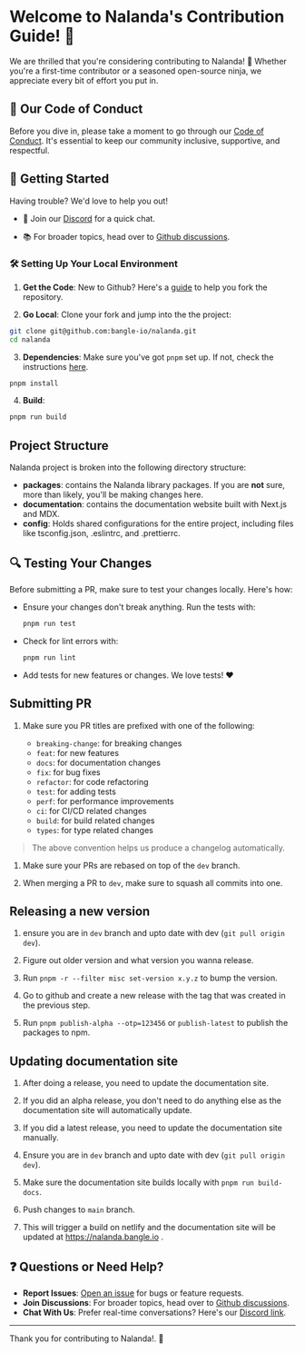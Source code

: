 # Welcome to Nalanda's Contribution Guide! 🎉

We are thrilled that you're considering contributing to Nalanda! 🙌 Whether you're a first-time contributor or a seasoned open-source ninja, we appreciate every bit of effort you put in.

## 📜 Our Code of Conduct

Before you dive in, please take a moment to go through our [Code of Conduct](./CODE_OF_CONDUCT.md). It's essential to keep our community inclusive, supportive, and respectful.

## 🚀 Getting Started

Having trouble? We'd love to help you out!

- 🤝 Join our [Discord](https://discord.com/channels/832842880908263445/1143342344456917185) for a quick chat.

- 📚 For broader topics, head over to [Github discussions](https://github.com/bangle-io/nalanda/discussions).

### 🛠 Setting Up Your Local Environment

1. **Get the Code**: New to Github? Here's a [guide](https://docs.github.com/en/get-started/quickstart/fork-a-repo) to help you fork the repository.

2. **Go Local**: Clone your fork and jump into the the project:

```sh
git clone git@github.com:bangle-io/nalanda.git
cd nalanda
```

3. **Dependencies**: Make sure you've got `pnpm` set up. If not, check the instructions [here](https://pnpm.io/installation#using-corepack).

```sh
pnpm install
```

4. **Build**:

```sh
pnpm run build
```

## Project Structure

Nalanda project is broken into the following directory structure:

- **packages**: contains the Nalanda library packages. If you are **not** sure, more than likely, you'll be making changes here.
- **documentation**: contains the documentation website built with Next.js and MDX.
- **config**: Holds shared configurations for the entire project, including files like tsconfig.json, .eslintrc, and .prettierrc.

## 🔍 Testing Your Changes

Before submitting a PR, make sure to test your changes locally. Here's how:

- Ensure your changes don't break anything. Run the tests with:

  ```sh
  pnpm run test
  ```

- Check for lint errors with:

  ```sh
  pnpm run lint
  ```

- Add tests for new features or changes. We love tests! ❤️

## Submitting PR

1. Make sure you PR titles are prefixed with one of the following:

   - `breaking-change`: for breaking changes
   - `feat`: for new features
   - `docs`: for documentation changes
   - `fix`: for bug fixes
   - `refactor`: for code refactoring
   - `test`: for adding tests
   - `perf`: for performance improvements
   - `ci`: for CI/CD related changes
   - `build`: for build related changes
   - `types`: for type related changes

> The above convention helps us produce a changelog automatically.

1. Make sure your PRs are rebased on top of the `dev` branch.

1. When merging a PR to `dev`, make sure to squash all commits into one.

## Releasing a new version

1. ensure you are in `dev` branch and upto date with dev (`git pull origin dev`).

1. Figure out older version and what version you wanna release.

1. Run `pnpm -r --filter misc set-version x.y.z` to bump the version.

1. Go to github and create a new release with the tag that was created in the previous step.

1. Run `pnpm publish-alpha --otp=123456` or `publish-latest` to publish the packages to npm.

## Updating documentation site

1. After doing a release, you need to update the documentation site.

1. If you did an alpha release, you don't need to do anything else as the documentation site will automatically update.

1. If you did a latest release, you need to update the documentation site manually.

1. Ensure you are in `dev` branch and upto date with dev (`git pull origin dev`).

1. Make sure the documentation site builds locally with `pnpm run build-docs`.

1. Push changes to `main` branch.

1. This will trigger a build on netlify and the documentation site will be updated at https://nalanda.bangle.io .

## ❓ Questions or Need Help?

- **Report Issues**: [Open an issue](https://github.com/bangle-io/nalanda/issues/new) for bugs or feature requests.
- **Join Discussions**: For broader topics, head over to [Github discussions](https://github.com/bangle-io/nalanda/discussions).
- **Chat With Us**: Prefer real-time conversations? Here's our [Discord link](https://discord.com/channels/832842880908263445/1143342344456917185).

---

Thank you for contributing to Nalanda!. 🚀
